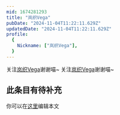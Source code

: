 ```yaml
---
mid: 1674281293
title: "岚织Vega"
pubDate: "2024-11-04T11:22:11.629Z"
updatedDate: "2024-11-04T11:22:11.629Z"
profile:
  {
    Nickname: ["岚织Vega"],
  }
---
```


关注[岚织Vega](https://space.bilibili.com/1674281293)谢谢喵~ 关注[岚织Vega](https://space.bilibili.com/1674281293)谢谢喵~

## 此条目有待补充
你可以在[这里](https://github.com/Yuhanawa/VTuber.ICU-Content/edit/master/v/岚织Vega/index.md)编辑本文

